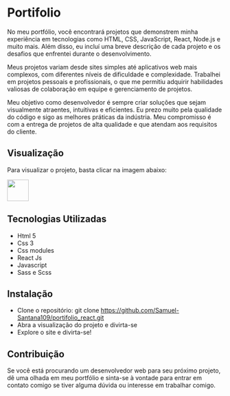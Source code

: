 # Portifolio 
<p> No meu portfólio, você encontrará projetos que demonstrem minha experiência em tecnologias como HTML, CSS, JavaScript, React, 
  Node.js e muito mais. Além disso, eu incluí uma breve descrição de cada projeto e os desafios que enfrentei durante o desenvolvimento.</p>

<p> Meus projetos variam desde sites simples até aplicativos web mais complexos, 
  com diferentes níveis de dificuldade e complexidade. Trabalhei em projetos pessoais e profissionais,
  o que me permitiu adquirir habilidades valiosas de colaboração em equipe e gerenciamento de projetos. </p>

<p> Meu objetivo como desenvolvedor é sempre criar soluções que sejam visualmente atraentes, intuitivas e eficientes. 
  Eu prezo muito pela qualidade do código e sigo as melhores práticas da indústria. Meu compromisso é com a entrega de projetos de alta qualidade e que atendam aos requisitos do cliente. </p>

## Visualização
<p>Para visualizar o projeto, basta clicar na imagem abaixo: </p>
 <a href="https://samuelsantana-dev.github.io/portifolio_react/" target="_blank"> <img src="https://camo.githubusercontent.com/b51f3828d00acc47caefe842efcadf6f2af1bb965138a0fb878d8bbff93cafe0/68747470733a2f2f696d672e69636f6e73382e636f6d2f6d6174657269616c2d73686172702f3235362f706f7274666f6c696f2e706e67" width="50" height="50" target="_blank"> </a>
 
 ## Tecnologias Utilizadas
 - Html 5
 - Css 3
 - Css modules
 - React Js
 - Javascript
 - Sass e Scss

 ## Instalação 
 - Clone o repositório: git clone https://github.com/Samuel-Santana109/portifolio_react.git
 - Abra a visualização do projeto e divirta-se
 - Explore o site e divirta-se!

## Contribuição 
<p> Se você está procurando um desenvolvedor web para seu próximo projeto, 
  dê uma olhada em meu portfólio e sinta-se à vontade para entrar em contato comigo se tiver alguma dúvida ou interesse em trabalhar comigo. </p>

